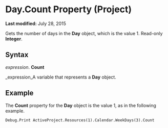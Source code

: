
# Day.Count Property (Project)

 **Last modified:** July 28, 2015

Gets the number of days in the  **Day** object, which is the value 1. Read-only **Integer**.

## Syntax

 _expression_. **Count**

 _expression_A variable that represents a  **Day** object.


## Example

The  **Count** property for the **Day** object is the value 1, as in the following example.


```
Debug.Print ActiveProject.Resources(1).Calendar.WeekDays(3).Count
```

